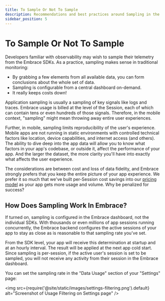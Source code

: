 ```yaml
---
title: To Sample Or Not To Sample
description: Recommendations and best practices around Sampling in the Embrace SDK
sidebar_position: 5
---
```


# To Sample Or Not To Sample

Developers familiar with observability may wish to sample their telemetry from the Embrace SDKs. As a practice, sampling makes sense in traditional monitoring:

* By grabbing a few elements from all available data, you can form conclusions about the whole set of data.
* Sampling is configurable from a central dashboard on-demand.
* It really keeps costs down!

Application sampling is usually a sampling of key signals like logs and traces. Embrace usage is billed at the level of the Session, each of which can contain tens or even hundreds of those signals. Therefore, in the mobile context, "sampling" might mean throwing away entire user experiences.

Further, in mobile, sampling limits reproducibility of the user's experience. Mobile apps are not running in static environments with controlled technical factors like location, device capabilities, and internet access (and others). The ability to dive deep into the app data will allow you to know what factors in your app's codebase, or outside it, affect the performance of your app. And the larger the dataset, the more clarity you'll have into exactly what affects the user experience.

The considerations are between cost and loss of data fidelity, and Embrace strongly prefers that you keep the entire picture of your app experience. We prefer it so much that we've built per-Session cost savings into our [pricing model](https://embrace.io/pricing/) as your app gets more usage and volume. Why be penalized for success?

## How Does Sampling Work In Embrace?

If turned on, sampling is configured in the Embrace dashboard, not the individual SDKs. With thousands or even millions of app sessions running concurrently, the Embrace backend configures the active sessions of your app to stay as close as is reasonable to that sampling rate you've set.

From the SDK level, your app will receive this determination at startup and at an hourly interval. The result will be applied at the next app cold start. Since sampling is per-session, if the active user's session is set to be sampled, you will not receive any activity from their session in the Embrace dashboard.

You can set the sampling rate in the "Data Usage" section of your "Settings" page:

<img src={require('@site/static/images/settings-filtering.png').default} alt="Screenshot of Usage Filtering on Settings page" />
